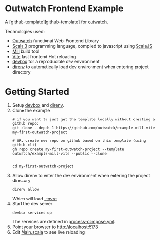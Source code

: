 # Outwatch Frontend Example

A [github-template][github-template] for [outwatch](https://github.com/outwatch/outwatch).

Technologies used:
- [Outwatch](https://github.com/outwatch/outwatch/) functional Web-Frontend Library
- [Scala 3](https://www.scala-lang.org/) programming language, compiled to javascript using [ScalaJS](https://www.scala-js.org/)
- [Mill](https://mill-build.com/mill/Intro_to_Mill.html) build tool
- [Vite](https://vitejs.dev) fast frontend Hot reloading
- [devbox](https://www.jetpack.io/devbox) for a reproducible dev environment
- [direnv](https://direnv.net/) to automatically load dev environment when entering project directory

# Getting Started

1. Setup [devbox](https://www.jetpack.io/devbox) and [direnv](https://direnv.net/).
1. Clone the example
    ```shell
    # if you want to just get the template locally without creating a github repo:
    git clone --depth 1 https://github.com/outwatch/example-mill-vite my-first-outwatch-project

    # OR: create new repo on github based on this template (using github-cli)
    gh repo create my-first-outwatch-project --template outwatch/example-mill-vite --public --clone


    cd my-first-outwatch-project
    ```
1. Allow direnv to enter the dev environment when entering the project directory
    ```shell
    direnv allow
    ```
    Which will load [.envrc](.envrc).
1. Start the dev server
    ```shell
    devbox services up
    ```
   The services are defined in [process-compose.yml](process-compose.yml).
1. Point your browser to <http://localhost:5173>
1. Edit [Main.scala](frontend/src/main/scala/frontend/Main.scala) to see live reloading
